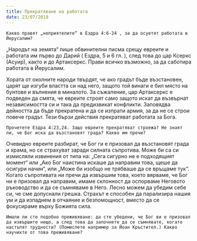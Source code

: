 ```yaml
---
title: Прекратяване на работата
date: 23/07/2019
---
```


`Какво правят „неприятелите“ в Ездра 4:6-24 , за да осуетят работата в Йерусалим?`

„Народът на земята“ пише обвинителни писма срещу евреите и работата им първо до Дарий ( Ездра, 5 и 6 гл. ), след това до цар Ксеркс (Асуир), както и до Артаксеркс. Прави всичко възможно, за да саботира работата в Йерусалим.

Хората от околните народи твърдят, че ако градът бъде възстановен, царят ще изгуби властта си над него, защото той винаги е бил място на бунтове и вълнения в миналото. За съжаление, цар Артаксеркс е подведен да смята, че евреите строят само защото искат да възвърнат независимостта си и така да предизвикат конфликти. Заповядва дейността да бъде прекратена и да се изпрати армия, за да не се строи повече градът. Тези бързи действия прекратяват работата за Бога.

`Прочетете Ездра 4:23,24. Защо евреите прекратяват строежа? Не знаят ли, че Бог иска да възстановят града? Какво им пречи?`

Очевидно евреите разбират, че Бог ги е призовал да възстановят града и храма, но се страхуват заради силната съпротива. Може би са си измисляли извинения от типа на: „Сега сигурно не е подходящият момент“ или „Ако Бог наистина искаше да направим това, щеше да осигури начин“, или „Може би изобщо не трябваше да се връщаме тук“. Когато съпротивата ни пречи да извършим това, което вярваме, че Бог ни е призовал да направим, имаме склонност да оспорваме Неговото ръководство и да се съмняваме в Него. Лесно можем да убедим себе си, че сме допуснали грешка. Страхът е способен да парализира нашия ум и да изпаднем в отчаяние и безпомощност, вместо да се фокусираме върху Божията сила.

`Имали ли сте подобно преживяване: да сте убедени, че Бог ви е призовал да извършите нещо, а след това да започнете да се съмнявате, когато настъпят трудности? (Помислете например за Йоан Кръстител.) Какво научихте от това преживяване?`